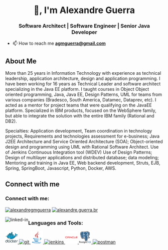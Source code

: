 <h1 align="center">👋, I'm Alexandre Guerra</h1>
<h3 align="center">Software Architect | Software Engineer | Senior Java Developer</h3>

- 📫 How to reach me **agmguerra@gmail.com**

## About Me

More than 25 years in Information Technology with experience as technical leadership, application architecture, design and application programming. I have been working for 16 years as Technical Leader and software architect specializing in the Java EE platform. I taught courses in Object Object oriented programming, Java, Java EE, Design Patterns, UML for teams from various companies (Bradesco, South America, Datamec, Dataprev, etc). I acted as a mentor for project teams that were qualifying on the JavaEE platform. Specialized in IBM products, focused on the WebSphere family, but able to integrate the solution with the entire IBM family (Rational and DB2).

Specialties: Application development, Team coordination in technology projects, Requirements and technologies assessment for e-business; Java J2EE Architecture and Service Oriented Architecture (SOA); Object-oriented design and programming using UML with Rational Software Architect. Use of Jenkins Continuous Integration tool (WDEV) Use of Design Patterns; Design of multilayer applications and distributed database; data modeling; Mentoring and training in Java EE, Web backend development, Struts, EJB, Spring, SpringBoot, Javascript, Python, Docker, AWS.


## Connect with me

<h3 align="left">Connect with me:</h3>
<p align="left">
<a href="https://linkedin.com/in/alexandregmguerra" target="blank"><img align="center" src="https://raw.githubusercontent.com/rahuldkjain/github-profile-readme-generator/master/src/images/icons/Social/linked-in-alt.svg" alt="alexandregmguerra" height="30" width="40" /></a>
<a href="https://fb.com/alexandre.guerra.br" target="blank"><img align="center" src="https://raw.githubusercontent.com/rahuldkjain/github-profile-readme-generator/master/src/images/icons/Social/facebook.svg" alt="alexandre.guerra.br" height="30" width="40" /></a>
</p>

[<img align="left" alt="linked-in" src="https://img.shields.io/badge/linkedin-%230077B5.svg?&style=for-the-badge&logo=linkedin&logoColor=white" />](https://www.linkedin.com/in/alexandregmguerra/)

<h3 align="left">Languages and Tools:</h3>
<p align="left"> <a href="https://www.docker.com/" target="_blank"> <img src="https://raw.githubusercontent.com/devicons/devicon/master/icons/docker/docker-original-wordmark.svg" alt="docker" width="40" height="40"/> </a> <a href="https://git-scm.com/" target="_blank"> <img src="https://www.vectorlogo.zone/logos/git-scm/git-scm-icon.svg" alt="git" width="40" height="40"/> </a> <a href="https://www.java.com" target="_blank"> <img src="https://raw.githubusercontent.com/devicons/devicon/master/icons/java/java-original.svg" alt="java" width="40" height="40"/> </a> <a href="https://www.jenkins.io" target="_blank"> <img src="https://www.vectorlogo.zone/logos/jenkins/jenkins-icon.svg" alt="jenkins" width="40" height="40"/> </a> <a href="https://www.oracle.com/" target="_blank"> <img src="https://raw.githubusercontent.com/devicons/devicon/master/icons/oracle/oracle-original.svg" alt="oracle" width="40" height="40"/> </a> <a href="https://www.postgresql.org" target="_blank"> <img src="https://raw.githubusercontent.com/devicons/devicon/master/icons/postgresql/postgresql-original-wordmark.svg" alt="postgresql" width="40" height="40"/> </a> <a href="https://postman.com" target="_blank"> <img src="https://www.vectorlogo.zone/logos/getpostman/getpostman-icon.svg" alt="postman" width="40" height="40"/> </a> </p>


